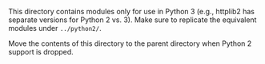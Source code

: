 This directory contains modules only for use in Python 3 (e.g.,
httplib2 has separate versions for Python 2 vs. 3). Make sure to
replicate the equivalent modules under `../python2/`.

Move the contents of this directory to the parent directory when
Python 2 support is dropped.

